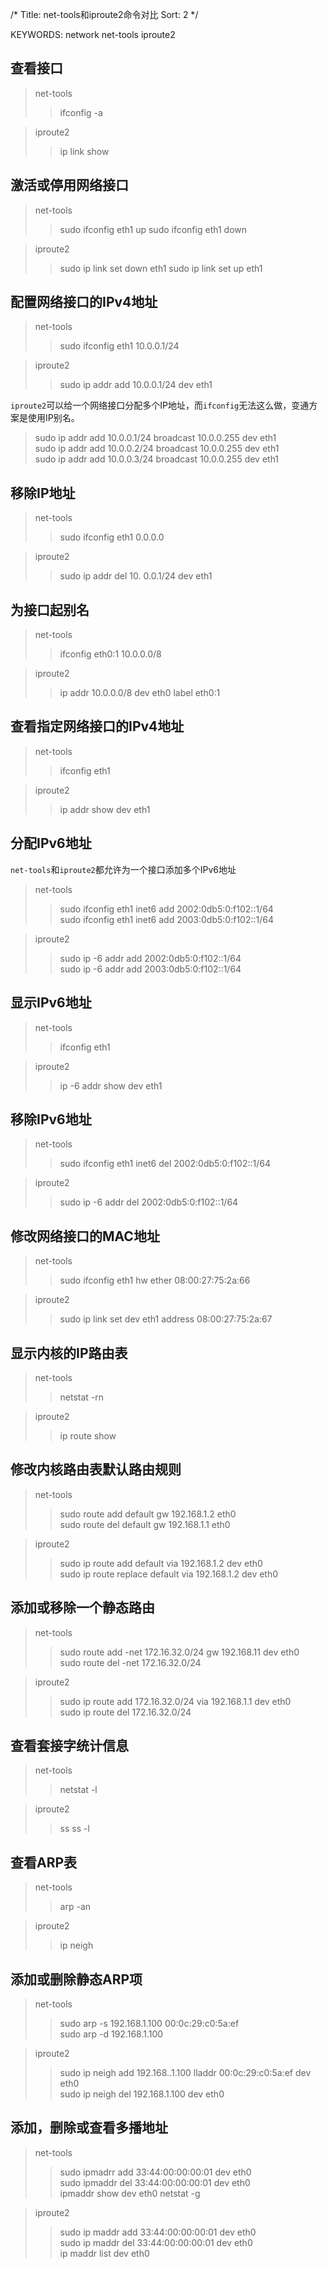 /*
  Title: net-tools和iproute2命令对比
  Sort: 2
  */

KEYWORDS: network net-tools iproute2

## 查看接口
>net-tools
>>ifconfig -a

>iproute2
>>ip link show

## 激活或停用网络接口
>net-tools
>>sudo ifconfig eth1 up
>>sudo ifconfig eth1 down

>iproute2
>>sudo ip link set down eth1
>>sudo ip link set up eth1

## 配置网络接口的IPv4地址
>net-tools
>>sudo ifconfig eth1 10.0.0.1/24

>iproute2
>>sudo ip addr add 10.0.0.1/24 dev eth1

`iproute2`可以给一个网络接口分配多个IP地址，而`ifconfig`无法这么做，变通方案是使用IP别名。
>sudo ip addr add 10.0.0.1/24 broadcast 10.0.0.255 dev eth1  
>sudo ip addr add 10.0.0.2/24 broadcast 10.0.0.255 dev eth1  
>sudo ip addr add 10.0.0.3/24 broadcast 10.0.0.255 dev eth1  

## 移除IP地址
>net-tools
>>sudo ifconfig eth1 0.0.0.0

>iproute2
>>sudo ip addr del 10. 0.0.1/24 dev eth1

## 为接口起别名
>net-tools
>>ifconfig eth0:1 10.0.0.0/8

>iproute2
>>ip addr 10.0.0.0/8 dev eth0 label eth0:1

## 查看指定网络接口的IPv4地址
>net-tools
>>ifconfig eth1

>iproute2
>>ip addr show dev eth1

## 分配IPv6地址
`net-tools`和`iproute2`都允许为一个接口添加多个IPv6地址   
>net-tools
>>sudo ifconfig eth1 inet6 add 2002:0db5:0:f102::1/64  
>>sudo ifconfig eth1 inet6 add 2003:0db5:0:f102::1/64  

>iproute2
>>sudo ip -6 addr add 2002:0db5:0:f102::1/64  
>>sudo ip -6 addr add 2003:0db5:0:f102::1/64  

## 显示IPv6地址
>net-tools
>>ifconfig eth1

>iproute2
>>ip -6 addr show dev eth1

## 移除IPv6地址
>net-tools
>>sudo ifconfig eth1 inet6 del 2002:0db5:0:f102::1/64

>iproute2
>>sudo ip -6 addr del 2002:0db5:0:f102::1/64

## 修改网络接口的MAC地址
>net-tools
>>sudo ifconfig eth1 hw ether 08:00:27:75:2a:66

>iproute2
>>sudo ip link set dev eth1 address 08:00:27:75:2a:67

## 显示内核的IP路由表
>net-tools
>>netstat -rn

>iproute2
>>ip route show

## 修改内核路由表默认路由规则
>net-tools
>>sudo route add default gw 192.168.1.2 eth0  
>>sudo route del default gw 192.168.1.1 eth0  

>iproute2
>>sudo ip route add default via 192.168.1.2 dev eth0  
>>sudo ip route replace default via 192.168.1.2 dev eth0  

## 添加或移除一个静态路由
>net-tools
>>sudo route add -net 172.16.32.0/24 gw 192.168.11 dev eth0   
>>sudo route del -net 172.16.32.0/24    

>iproute2
>>sudo ip route add 172.16.32.0/24 via 192.168.1.1 dev eth0   
>>sudo ip route del 172.16.32.0/24   

## 查看套接字统计信息
>net-tools
>>netstat -l

>iproute2
>>ss
>>ss -l

## 查看ARP表
>net-tools
>>arp -an

>iproute2
>>ip neigh

## 添加或删除静态ARP项
>net-tools
>>sudo arp -s 192.168.1.100 00:0c:29:c0:5a:ef   
>>sudo arp -d 192.168.1.100   

>iproute2
>>sudo ip neigh add 192.168..1.100 lladdr 00:0c:29:c0:5a:ef dev eth0   
>>sudo ip neigh del 192.168.1.100 dev eth0   

## 添加，删除或查看多播地址
>net-tools
>>sudo ipmadrr add 33:44:00:00:00:01 dev eth0   
>>sudo ipmaddr del 33:44:00:00:00:01 dev eth0   
>>ipmaddr show dev eth0
>>netstat -g

>iproute2
>>sudo ip maddr add 33:44:00:00:00:01 dev eth0      
>>sudo ip maddr del 33:44:00:00:00:01 dev eth0    
>>ip maddr list dev eth0

